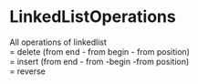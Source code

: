 # LinkedListOperations
All operations of linkedlist <br/>
= delete (from end - from begin - from position)<br/>
= insert (from end - from -begin -from position)<br/>
= reverse<br/>
